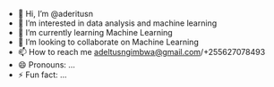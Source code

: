 - 👋 Hi, I’m @aderitusn
- 👀 I’m interested in data analysis and machine learning
- 🌱 I’m currently learning Machine Learning
- 💞️ I’m looking to collaborate on Machine Learning
- 📫 How to reach me adeltusngimbwa@gmail.com/+255627078493
- 😄 Pronouns: ...
- ⚡ Fun fact: ...

<!---
aderitusn/aderitusn is a ✨ special ✨ repository because its `README.md` (this file) appears on your GitHub profile.
You can click the Preview link to take a look at your changes.
--->
